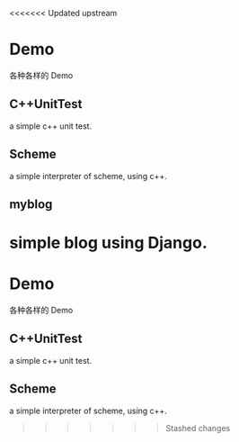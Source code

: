 <<<<<<< Updated upstream
# Demo

各种各样的 Demo

## C++UnitTest

a simple c++ unit test.

## Scheme

a simple interpreter of scheme, using c++.

## myblog

simple blog using Django.
=======
# Demo

各种各样的 Demo

## C++UnitTest

a simple c++ unit test.

## Scheme

a simple interpreter of scheme, using c++.

>>>>>>> Stashed changes

